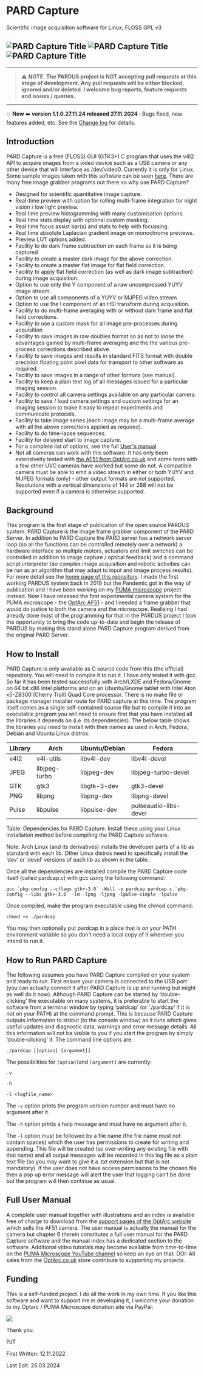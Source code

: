 # PARD Capture
Scientific image acquisition software for Linux, FLOSS GPL v3


![PARD Capture Title](Images/Fig1.png)
![PARD Capture Title](Images/Fig2.png)
![PARD Capture Title](Images/Fig3.png)
---

----------------------- ------------------------------------
> :warning: **NOTE**: **The PARDUS project is NOT accepting pull requests at this stage of development. Any pull requests will be either blocked, ignored and/or deleted. I welcome bug reports, feature requests and issues / queries.**
----------------------------------------------------------------

:boom: **New** :arrow_right: **version 1.1.0.27.11.24 released 27.11.2024** : Bugs fixed, new features added, etc. See the [Change log](Change_Log.txt) for details.

                       
Introduction
------------
PARD Capture is a free (FLOSS) GUI (GTK3+) C program that uses the v4l2 API to acquire images from a video device such as a USB camera or any other device that will interface as /dev/video0. Currently it is only for Linux. Some sample images taken with this software can be seen [here](SampleImages_AF51.md). There are many free image grabber programs out there so why use PARD Capture?

* Designed for scientific quantitative image capture.
* Real-time preview with option for rolling multi-frame integration for night vision / low light preview.
* Real time preview histogramming with many customisation options.
* Real time stats display with optional custom masking.
* Real time focus assist bar(s) and stats to help with focussing.
* Real time absolute Laplacian gradient image on monochrome previews.
* Preview LUT options added.
* Facility to do dark frame subtraction on each frame as it is being captured
* Facility to create a master dark image for the above correction.
* Facility to create a master flat image for flat field correction.
* Facility to apply flat field correction (as well as dark image subtraction) during image acquisition.
* Option to use only the Y component of a raw uncompressed YUYV image stream.
* Option to use all components of a YUYV or MJPEG video stream.
* Option to use the I component of an HSI transform during acquisition.
* Facility to do multi-frame averaging with or without dark frame and flat field corrections.
* Facility to use a custom mask for all image pre-processes during acquisition
* Facility to save images in raw doubles format so as not to loose the advantages gained by multi-frame averaging and the the various pre-process corrections described above.
* Facility to save images and results in standard FITS format with double precision floating point pixel data for transport to other software as required.
* Facility to save images in a range of other formats (see manual).
* Facility to keep a plain text log of all messages issued for a particular imaging session.
* Facility to control all camera settings available on any particular camera.
* Facility to save / load camera settings and custom settings for an imaging session to make it easy to repeat experiments and communicate protocols.
* Facility to take image series (each image may be a multi-frame average with all the above corrections applied as required).
* Facility to do time-lapse sequences.
* Facility for delayed start to image capture.
* For a complete list of options, see the full [User's manual](#full-user-manual)
* Not all cameras can work with this software. It has only been extensivelty tested with [the AF51 from OptArc.co.uk](https://www.optarc.co.uk/products/cameras-2/) and some tests with a few other UVC cameras have worked but some do not. A compatible camera must be able to emit a video stream in either or both YUYV and MJPEG formats (only) - other output formats are not supported. Resolutions with a vertical dimensions of 144 or 288 will not be supported even if a camera is otherwise supported.


Background
----------
This program is the first stage of publication of the open source PARDUS system.
PARD Capture is the image frame grabber component of the PARD Server. In addition to PARD Capture the PARD server has a network server loop (so all the functions can be controlled remotely over a network) a hardware interface so multiple motors, actuators and limit switches can be controlled in addition to image capture / optical feedback) and a command script interpreter (so complex image acquisition and robotic activities can be run as an algorithm that may adapt to input and image process results). For more detail see the [home page of this repository](../README.md).
I made the first working PARDUS system back in 2019 but the Pandemic got in the way of publication and I have been working on my [PUMA microscope](https://github.com/TadPath/PUMA) project instead.
Now I have released the first experimental camera system for the PUMA microscope - the [OptArc AF51](https://www.optarc.co.uk/products/cameras-2/) - and I needed a frame grabber that would do justice to both the camera and the microscope. Realising I had already done most of the programming for that in the PARDUS project I took the opportunity to bring the code up-to-date and begin the release of PARDUS by making this stand alone PARD Capture program derived from the original PARD Server.

How to Install
--------------
PARD Capture is only available as C source code from this (the official) repository. You will need to compile it to run it. I have only tested it with gcc. So far it has been tested successfully with Arch/LXDE and Fedora/Gnome on 64 bit x86 Intel platforms and on an Ubuntu/Gnome tablet with Intel Aton x5-Z8300 (Cherry Trail) Quad Core processor. There is no make file or package manager installer route for PARD capture at this time. 
The program itself comes as a single self-contained source file but to compile it into an executable program you will need to ensure first that you have installed all the libraries it depends on (i.e. its dependencies).
The below table shows the libraries you need to install with their names as used in Arch, Fedora, Debian and Ubuntu Linux distros:

| Library  | Arch          | Ubuntu/Debian    | Fedora                 |
| -------- | ----          | -------------    | ------                 |
| v4l2     | v4l-utils     | libv4l-dev       | libv4l-devel           |
| JPEG     | libjpeg-turbo | libjpeg-dev      | libjpeg-turbo-devel    |
| GTK      | gtk3          | libgtk-3-dev     | gtk3-devel             |
| PNG      | libpng        | libpng-dev       | libpng-devel           |
| Pulse    | libpulse      | libpulse-dev     | pulseaudio-libs-devel  |

Table: Dependencies for PARD Capture. Install these using your Linux installation method before compiling the PARD Capture software.

Note: Arch Linux (and its derivatives) installs the developer parts of a lib as standard with each lib. Other Linux distros need to specifically install the ‘dev’ or ‘devel’ versions of each lib as shown in the table.

Once all the dependencies are installed compile the PARD Capture code itself (called pardcap.c) with gcc using the following command:

``gcc `pkg-config --cflags gtk+-3.0` -Wall -o pardcap pardcap.c `pkg-config --libs gtk+-3.0` -lm -lpng -ljpeg -lpulse-simple -lpulse``

Once compiled, make the program executable using the chmod command:

`chmod +x ./pardcap`

You may then optionally put pardcap in a place that is on your PATH environment variable so you don’t need a local copy of it wherever you intend to run it.

How to Run PARD Capture
-----------------------
The following assumes you have PARD Capture compiled on your system and ready to run.
First ensure your camera is connected to the USB port (you can actually connect it after PARD Capture is up and running but might as well do it now).
Although PARD Capture can be started by ‘double-clicking’ the executable on many systems, it is preferable to start the software from a terminal window by typing ‘pardcap’ (or ‘./pardcap’ if it is not on your PATH) at the command prompt. This is because PARD Capture outputs information to stdout (to the console window) as it runs which gives useful updates and diagnostic data, warnings and error message details. All this information will not be visible to you if you start the program by simply ‘double-clicking’ it. The command line options are:

`./pardcap [[option] [argument]]`

The possibilities for `[option]`and `[argument]` are currently:

`-v`

`-h`

`-l <logfile_name>`


The `-v` option prints the program version number and must have no argument after it.

The `-h` option prints a help message and must have no argument after it.

The `-l` option must be followed by a file name (the file name must not contain spaces) which the user has permissions to create for writing and appending. This file will be created (so over-writing any existing file with that name) and all output messages will be recorded in this log file as a plain text file (so you may want to give it a .txt extension but that is not mandatory). If the user does not have access permissions to the chosen file then a pop up error message will alert the user that logging can’t be done but the program will then continue as usual.

Full User Manual
----------------
A complete user manual together with illustrations and an index is available free of charge to download from the [support pages of the OptArc website](https://www.optarc.co.uk/support/) which sells the AF51 camera. The user manual is actually the manual for the camera but chapter 6 therein constitutes a full user manual for the PARD Capture software and the manual index has a dedicated section to the software. Additional video tutorials may become available from time-to-time on the [PUMA Microscope YouTube channel](https://youtube.com/@PUMAMicroscope) so keep an eye on that.
DOI: All sales from the [OptArc.co.uk](https://www.optarc.co.uk/) store contribute to supporting my projects.

Funding
-------
This is a self-funded project. I do all the work in my own time. If you like this software and want to support me in developing it, I welcome your donation to my Optarc / PUMA Microscope donation site via PayPal:

[![](https://www.paypalobjects.com/en_US/i/btn/btn_donateCC_LG.gif)](https://www.paypal.com/cgi-bin/webscr?cmd=_s-xclick&hosted_button_id=NPMYJKJATDLQ4)

Thank you.



PJT

First Written: 12.11.2022

Last Edit: 26.03.2024
